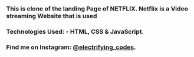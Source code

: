 ### This is clone of the landing Page of NETFLIX. Netflix is a Video streaming Website that is used

### Technologies Used: - HTML, CSS & JavaScript.

### Find me on Instagram: [@electrifying_codes][instagram].

[instagram]: https://www.instagram.com/electrifying_codes
